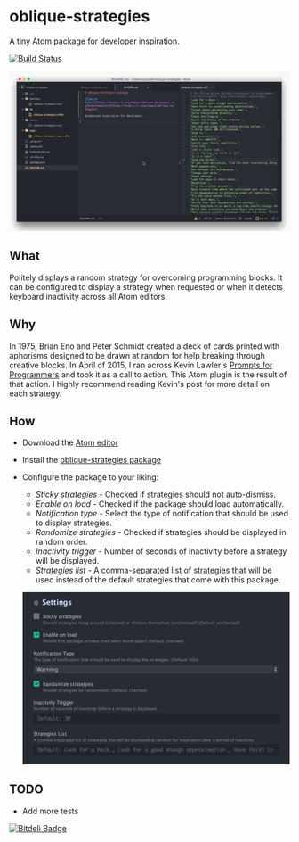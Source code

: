 # oblique-strategies

A tiny Atom package for developer inspiration.

[![Build Status](https://travis-ci.org/cmpaul/oblique-strategies.svg?branch=master)](https://travis-ci.org/cmpaul/oblique-strategies)

![After a few seconds of inactivity, a randomized strategy will be displayed as a notification.](https://raw.githubusercontent.com/cmpaul/oblique-strategies/master/demo.gif)

## What
Politely displays a random strategy for overcoming programming blocks. It can be configured to display a strategy when requested or when it detects keyboard inactivity across all Atom editors.

## Why
In 1975, Brian Eno and Peter Schmidt created a deck of cards printed with aphorisms designed to be drawn at random for help breaking through creative blocks. In April of 2015, I ran across Kevin Lawler's [Prompts for Programmers](http://kevinlawler.com/prompts) and took it as a call to action. This Atom plugin is the result of that action. I highly recommend reading Kevin's post for more detail on each strategy.

## How
* Download the [Atom editor](https://atom.io)
* Install the [oblique-strategies package](https://atom.io/packages/oblique-strategies)
* Configure the package to your liking:
  * *Sticky strategies* - Checked if strategies should not auto-dismiss.
  * *Enable on load* - Checked if the package should load automatically.
  * *Notification type* - Select the type of notification that should be used to display strategies.
  * *Randomize strategies* - Checked if strategies should be displayed in random order.
  * *Inactivity trigger* - Number of seconds of inactivity before a strategy will be displayed.
  * *Strategies list* - A comma-separated list of strategies that will be used instead of the default strategies that come with this package.

  ![Package configuration](https://raw.githubusercontent.com/cmpaul/oblique-strategies/master/settings.png)

## TODO
* Add more tests


[![Bitdeli Badge](https://d2weczhvl823v0.cloudfront.net/cmpaul/oblique-strategies/trend.png)](https://bitdeli.com/free "Bitdeli Badge")

